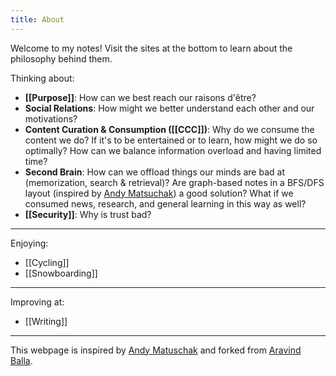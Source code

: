 ```yaml
---
title: About
---
```


Welcome to my notes! Visit the sites at the bottom to learn about the philosophy
behind them.

Thinking about:

* **[[Purpose]]**: How can we best reach our raisons d'être?
* **Social Relations**: How might we better understand each other and our motivations?
* **Content Curation & Consumption ([[CCC]])**: Why do we consume the content we do? If it's to be entertained or to learn, how might we do so optimally?
How can we balance information overload and having limited time?
* **Second Brain**: How can we offload things our minds are bad at (memorization, search & retrieval)? Are graph-based notes in a BFS/DFS layout (inspired by [Andy Matsuchak](https://notes.andymatuschak.org/About_these_notes)) 
a good solution? What if we consumed news, research, and general learning in this way as well?
* **[[Security]]**: Why is trust bad?

---

Enjoying:

* [[Cycling]]
* [[Snowboarding]]

---

Improving at:

* [[Writing]]

---

This webpage is inspired by 
[Andy Matuschak](https://notes.andymatuschak.org/About_these_notes) and forked from [Aravind Balla](https://aravindballa.com). 
